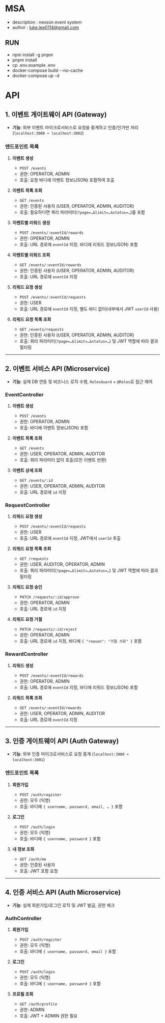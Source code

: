 # MSA

- description : nexson event system
- author : luke.lee0114@gmail.com

## RUN

- npm install -g pnpm
- pnpm install
- cp .env.example .env
- docker-compose build --no-cache
- docker-compose up -d

# API

## 1. 이벤트 게이트웨이 API (Gateway)

- **기능**: 외부 이벤트 마이크로서비스로 요청을 중계하고 인증/인가만 처리 (`localhost:3000 ➡ localhost:3002`)

### 엔드포인트 목록

1. **이벤트 생성**

   - `POST /events`
   - 권한: OPERATOR, ADMIN
   - 호출: 요청 바디에 이벤트 정보(JSON) 포함하여 호출

2. **이벤트 목록 조회**

   - `GET /events`
   - 권한: 인증된 사용자 (USER, OPERATOR, ADMIN, AUDITOR)
   - 호출: 필요하다면 쿼리 파라미터(`?page=…&limit=…&status=…`)를 포함

3. **이벤트별 리워드 생성**

   - `POST /events/:eventId/rewards`
   - 권한: OPERATOR, ADMIN
   - 호출: URL 경로에 `eventId` 지정, 바디에 리워드 정보(JSON) 포함

4. **이벤트별 리워드 조회**

   - `GET /events/:eventId/rewards`
   - 권한: 인증된 사용자 (USER, OPERATOR, ADMIN, AUDITOR)
   - 호출: URL 경로에 `eventId` 지정

5. **리워드 요청 생성**

   - `POST /events/:eventId/requests`
   - 권한: USER
   - 호출: URL 경로에 `eventId` 지정, 별도 바디 없이(내부에서 JWT `userId` 사용)

6. **리워드 요청 목록 조회**
   - `GET /events/requests`
   - 권한: 인증된 사용자 (USER, OPERATOR, ADMIN, AUDITOR)
   - 호출: 쿼리 파라미터(`?page=…&limit=…&status=…`) 및 JWT 역할에 따라 결과 필터링

---

## 2. 이벤트 서비스 API (Microservice)

- **기능**: 실제 DB 연동 및 비즈니스 로직 수행, `RolesGuard` + `@Roles`로 접근 제어

### EventController

1. **이벤트 생성**

   - `POST /events`
   - 권한: OPERATOR, ADMIN
   - 호출: 바디에 이벤트 정보(JSON) 포함

2. **이벤트 목록 조회**

   - `GET /events`
   - 권한: USER, OPERATOR, ADMIN, AUDITOR
   - 호출: 쿼리 파라미터 없이 호출(모든 이벤트 반환)

3. **이벤트 상세 조회**
   - `GET /events/:id`
   - 권한: USER, OPERATOR, ADMIN, AUDITOR
   - 호출: URL 경로에 `id` 지정

### RequestController

1. **리워드 요청 생성**

   - `POST /events/:eventId/requests`
   - 권한: USER
   - 호출: URL 경로에 `eventId` 지정, JWT에서 `userId` 추출

2. **리워드 요청 목록 조회**

   - `GET /requests`
   - 권한: USER, AUDITOR, OPERATOR, ADMIN
   - 호출: 쿼리 파라미터(`?page=…&limit=…&status=…`) 및 JWT 역할에 따라 결과 필터링

3. **리워드 요청 승인**

   - `PATCH /requests/:id/approve`
   - 권한: OPERATOR, ADMIN
   - 호출: URL 경로에 `id` 지정

4. **리워드 요청 거절**
   - `PATCH /requests/:id/reject`
   - 권한: OPERATOR, ADMIN
   - 호출: URL 경로에 `id` 지정, 바디에 `{ "reason": "거절 사유" }` 포함

### RewardController

1. **리워드 생성**

   - `POST /events/:eventId/rewards`
   - 권한: OPERATOR, ADMIN
   - 호출: URL 경로에 `eventId` 지정, 바디에 리워드 정보(JSON) 포함

2. **리워드 목록 조회**
   - `GET /events/:eventId/rewards`
   - 권한: USER, OPERATOR, ADMIN, AUDITOR
   - 호출: URL 경로에 `eventId` 지정

---

## 3. 인증 게이트웨이 API (Auth Gateway)

- **기능**: 외부 인증 마이크로서비스로 요청 중계 (`localhost:3000 ➡ localhost:3001`)

### 엔드포인트 목록

1. **회원가입**

   - `POST /auth/register`
   - 권한: 모두 (익명)
   - 호출: 바디에 `{ username, password, email, … }` 포함

2. **로그인**

   - `POST /auth/login`
   - 권한: 모두 (익명)
   - 호출: 바디에 `{ username, password }` 포함

3. **내 정보 조회**
   - `GET /auth/me`
   - 권한: 인증된 사용자
   - 호출: JWT 포함 요청

---

## 4. 인증 서비스 API (Auth Microservice)

- **기능**: 실제 회원가입/로그인 로직 및 JWT 발급, 권한 체크

### AuthController

1. **회원가입**

   - `POST /auth/register`
   - 권한: 모두 (익명)
   - 호출: 바디에 `{ username, password, email }` 포함

2. **로그인**

   - `POST /auth/login`
   - 권한: 모두 (익명)
   - 호출: 바디에 `{ username, password }` 포함

3. **프로필 조회**
   - `GET /auth/profile`
   - 권한: ADMIN
   - 호출: JWT + ADMIN 권한 필요
